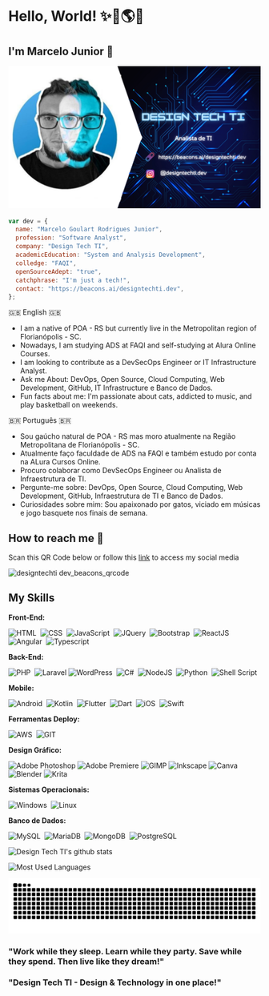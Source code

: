 <!--
**designtechti/designtechti** is a ✨ _special_ ✨ repository because its `README.md` (this file) appears on your GitHub profile.
-->

# Hello, World! :sparkles::dizzy::earth_americas::dart:

## I'm Marcelo Junior :bust_in_silhouette:

![capa](capa.png)

```js
var dev = {
  name: "Marcelo Goulart Rodrigues Junior",
  profession: "Software Analyst",
  company: "Design Tech TI",
  academicEducation: "System and Analysis Development",
  colledge: "FAQI",
  openSourceAdept: "true",
  catchphrase: "I'm just a tech!",
  contact: "https://beacons.ai/designtechti.dev",
};
```

:uk: English :uk:

- I am a native of POA - RS but currently live in the Metropolitan region of Florianópolis - SC.
- Nowadays, I am studying ADS at FAQI and self-studying at Alura Online Courses.
- I am looking to contribute as a DevSecOps Engineer or IT Infrastructure Analyst.
- Ask me About: DevOps, Open Source, Cloud Computing, Web Development, GitHub, IT Infrastructure e Banco de Dados.
- Fun facts about me: I'm passionate about cats, addicted to music, and play basketball on weekends.

:brazil: Português :brazil:

- Sou gaúcho natural de POA - RS mas moro atualmente na Região Metropolitana de Florianópolis - SC.
- Atualmente faço faculdade de ADS na FAQI e também estudo por conta na ALura Cursos Online.
- Procuro colaborar como DevSecOps Engineer ou Analista de Infraestrutura de TI.
- Pergunte-me sobre: DevOps, Open Source, Cloud Computing, Web Development, GitHub, Infraestrutura de TI e Banco de Dados.
- Curiosidades sobre mim: Sou apaixonado por gatos, viciado em músicas e jogo basquete nos finais de semana.

## How to reach me :dart:

Scan this QR Code below or follow this [link](https://beacons.ai/designtechti.dev) to access my social media
<br>

<img width=250 height=250 alt="designtechti dev_beacons_qrcode" src="https://user-images.githubusercontent.com/59212312/137546508-0eb9b979-d87f-4e1d-9f9e-0ccb95ff9c73.jpg"/>

<br>

## My Skills

**Front-End:**

![HTML](https://img.shields.io/badge/-HTML-121011?style=for-the-badge&logo=html5)&nbsp;
![CSS](https://img.shields.io/badge/-CSS-121011?style=for-the-badge&logo=CSS3&logoColor=1572B6)&nbsp;
![JavaScript](https://img.shields.io/badge/-JavaScript-121011?style=for-the-badge&logo=javascript)&nbsp;
![JQuery](https://img.shields.io/badge/-Jquery-121011?style=for-the-badge&logo=jquery)&nbsp;
![Bootstrap](https://img.shields.io/badge/-Bootstrap-121011?style=for-the-badge&logo=bootstrap)&nbsp;
![ReactJS](https://img.shields.io/badge/-ReactJS-121011?style=for-the-badge&logo=react)&nbsp;
![Angular](https://img.shields.io/badge/-Angular-121011?style=for-the-badge&logo=angular)&nbsp;
![Typescript](https://img.shields.io/badge/-Typescript-121011?style=for-the-badge&logo=typescript)&nbsp;

**Back-End:**

![PHP](https://img.shields.io/badge/-PHP-121011?style=for-the-badge&logo=php)&nbsp;
![Laravel](https://img.shields.io/badge/Laravel-121011?style=for-the-badge&logo=laravel)
![WordPress](https://img.shields.io/badge/-Wordpress-121011?style=for-the-badge&logo=wordpress)&nbsp;
![C#](https://img.shields.io/badge/-C_Sharp-121011?style=for-the-badge&logo=csharp)&nbsp;
![NodeJS](https://img.shields.io/badge/-NodeJS-121011?style=for-the-badge&logo=node.js)&nbsp;
![Python](https://img.shields.io/badge/-Python-121011?style=for-the-badge&logo=python)&nbsp;
![Shell Script](https://img.shields.io/badge/Shell_Script-121011?style=for-the-badge&logo=gnu-bash&logoColor=white)&nbsp;

**Mobile:**

![Android](https://img.shields.io/badge/Android-121011?style=for-the-badge&logo=android)&nbsp;
![Kotlin](https://img.shields.io/badge/Kotlin-121011?style=for-the-badge&logo=kotlin)&nbsp;
![Flutter](https://img.shields.io/badge/Flutter-121011?style=for-the-badge&logo=flutter)&nbsp;
![Dart](https://img.shields.io/badge/Dart-121011?style=for-the-badge&logo=dart)&nbsp;
![iOS](https://img.shields.io/badge/iOS-121011?style=for-the-badge&logo=ios)&nbsp;
![Swift](https://img.shields.io/badge/Swift-121011?style=for-the-badge&logo=swift)&nbsp;

**Ferramentas Deploy:**

![AWS](https://img.shields.io/badge/-Amazon_Web_Services-121011?style=for-the-badge&logo=amazonaws)&nbsp;
![GIT](https://img.shields.io/badge/-GIT-121011?style=for-the-badge&logo=git)&nbsp;

**Design Gráfico:**

![Adobe Photoshop](https://img.shields.io/badge/Adobe%20Photoshop-121011?style=for-the-badge&logo=Adobe%20Photoshop&logoColor=black)
![Adobe Premiere](https://img.shields.io/badge/Adobe%20Premiere%20Pro-121011?style=for-the-badge&logo=Adobe%20Premiere%20Pro&logoColor=white)
![GIMP](https://img.shields.io/badge/gimp-121011?style=for-the-badge&logo=gimp&logoColor=white)
![Inkscape](https://img.shields.io/badge/Inkscape-121011?style=for-the-badge&logo=Inkscape&logoColor=white)
![Canva](https://img.shields.io/badge/Canva-121011.svg?&style=for-the-badge&logo=Canva&logoColor=white)
![Blender](https://img.shields.io/badge/blender-121011.svg?style=for-the-badge&logo=blender&logoColor=white)
![Krita](https://img.shields.io/badge/Krita-121011?style=for-the-badge&logo=krita)

**Sistemas Operacionais:**

![Windows](https://img.shields.io/badge/-Windows-121011?style=for-the-badge&logo=windows)&nbsp;
![Linux](https://img.shields.io/badge/-Linux-121011?style=for-the-badge&logo=linux)&nbsp;

**Banco de Dados:**

![MySQL](https://img.shields.io/badge/-MySQL-121011?style=for-the-badge&logo=mysql)&nbsp;
![MariaDB](https://img.shields.io/badge/-MariaDB-121011?style=for-the-badge&logo=mariadb)&nbsp;
![MongoDB](https://img.shields.io/badge/-MongoDB-121011?style=for-the-badge&logo=mongodb)&nbsp;
![PostgreSQL](https://img.shields.io/badge/PostgreSQL-121011?style=for-the-badge&logo=postgresql)&nbsp;

![Design Tech TI's github stats](https://github-readme-stats.vercel.app/api?username=designtechti490&show_icons=true&count_private=true&theme=radical)

![Most Used Languages](https://github-readme-stats.vercel.app/api/top-langs/?username=designtechti490&layout=compact&langs_count=7&theme=dracula)

 ![Snake animation](https://github.com/bessax/bessax/raw/output/github-contribution-grid-snake.svg)  
### "Work while they sleep. Learn while they party. Save while they spend. Then live like they dream!"

### "Design Tech TI - Design & Technology in one place!"
